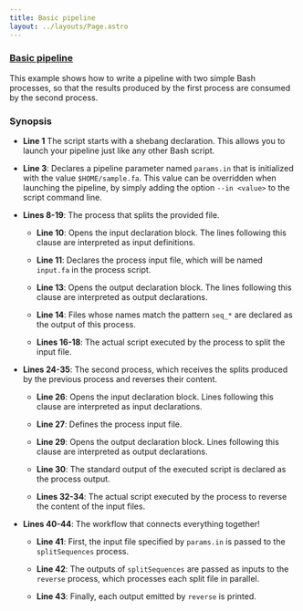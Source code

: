 ```yaml
---
title: Basic pipeline
layout: ../layouts/Page.astro
---
```


<div class="blg-summary example">
<h3><a href="javascript:void(0)">Basic pipeline</a></h3>

<p class="text-muted" >
    This example shows how to write a pipeline with two simple Bash processes, so that the results produced by the first process are consumed by the second process.
</p>


<script type="syntaxhighlighter" class="brush: groovy">
<![CDATA[
#!/usr/bin/env nextflow

params.in = "$baseDir/data/sample.fa"

/*
 * Split a fasta file into multiple files
 */
process splitSequences {

    input:
    path 'input.fa'

    output:
    path 'seq_*'

    """
    awk '/^>/{f="seq_"++d} {print > f}' < input.fa
    """
}

/*
 * Reverse the sequences
 */
process reverse {

    input:
    path x

    output:
    stdout

    """
    cat $x | rev
    """
}

/*
 * Define the workflow
 */
workflow {
    splitSequences(params.in) \
      | reverse \
      | view
}
]]>
</script>
</div>


### Synopsis

* __Line 1__ The script starts with a shebang declaration. This allows you to launch your pipeline just like any other Bash script.

* __Line 3__: Declares a pipeline parameter named `params.in` that is initialized with the value `$HOME/sample.fa`. This value can be overridden when launching the pipeline, by simply adding the option `--in <value>` to the script command line.

* __Lines 8-19__: The process that splits the provided file.

  * __Line 10__: Opens the input declaration block. The lines following this clause are interpreted as input definitions.

  * __Line 11__: Declares the process input file, which will be named `input.fa` in the process script.

  * __Line 13__: Opens the output declaration block. The lines following this clause are interpreted as output declarations.

  * __Line 14__: Files whose names match the pattern `seq_*` are declared as the output of this process.

  * __Lines 16-18__: The actual script executed by the process to split the input file.

* __Lines 24-35__: The second process, which receives the splits produced by the
previous process and reverses their content.

  * __Line 26__: Opens the input declaration block. Lines following this clause are
interpreted as input declarations.

  * __Line 27__: Defines the process input file.

  * __Line 29__: Opens the output declaration block. Lines following this clause are
interpreted as output declarations.

  * __Line 30__: The standard output of the executed script is declared as the process
output.

  * __Lines 32-34__: The actual script executed by the process to reverse the content of the input files.

* __Lines 40-44__: The workflow that connects everything together!

  * __Line 41__: First, the input file specified by `params.in` is passed to the `splitSequences` process.

  * __Line 42__: The outputs of `splitSequences` are passed as inputs to the `reverse` process, which processes each split file in parallel.

  * __Line 43__: Finally, each output emitted by `reverse` is printed.
